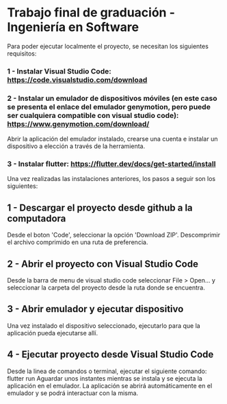 # Trabajo final de graduación - Ingeniería en Software
Para poder ejecutar localmente el proyecto, se necesitan los siguientes requisitos:
### 1 - Instalar Visual Studio Code: https://code.visualstudio.com/download
### 2 - Instalar un emulador de dispositivos móviles (en este caso se presenta el enlace del emulador genymotion, pero puede ser cualquiera compatible con visual studio code): https://www.genymotion.com/download/
Abrir la aplicación del emulador instalado, crearse una cuenta e instalar un dispositivo a elección a través de la herramienta.
### 3 - Instalar flutter: https://flutter.dev/docs/get-started/install


Una vez realizadas las instalaciones anteriores, los pasos a seguir son los siguientes:

## 1 - Descargar el proyecto desde github a la computadora
Desde el boton 'Code', seleccionar la opción 'Download ZIP'.
Descomprimir el archivo comprimido en una ruta de preferencia.

## 2 - Abrir el proyecto con Visual Studio Code
Desde la barra de menu de visual studio code seleccionar File > Open... y seleccionar la carpeta del proyecto desde la ruta donde se encuentra.

## 3 - Abrir emulador y ejecutar dispositivo
Una vez instalado el dispositivo seleccionado, ejecutarlo para que la aplicación pueda ejecutarse allí.

## 4 - Ejecutar proyecto desde Visual Studio Code
Desde la linea de comandos o terminal, ejecutar el siguiente comando: flutter run 
Aguardar unos instantes mientras se instala y se ejecuta la aplicación en el emulador.
La aplicación se abrirá automáticamente en el emulador y se podrá interactuar con la misma.


